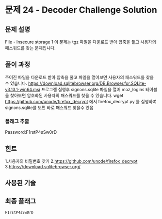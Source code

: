 # 문제 24 - Decoder Challenge Solution

## 문제 설명
File - Insecure storage 1
이 문제는 tgz 파일을 다운로드 받아 압축을 풀고 사용자의 패스워드를 찾는 문제입니다.

## 풀이 과정
주어진 파일을 다운로드 받아 압축을 풀고 파일을 열어보면 사용자의 패스워드를 찾을 수 있습니다.
https://download.sqlitebrowser.org/DB.Browser.for.SQLite-v3.13.1-win64.msi
프로그렘 실행후 signons.sqlite 파일을 열어 moz_logins 테이블을 찾아보면 암호화된 사용자의 패스워드를 찾을 수 있습니다.
wget https://github.com/unode/firefox_decrypt 에서 firefox_decrypt.py 를 실행하여 signons.sqlite를 보면 바로 패스워드 찾을수 있음



### 플래그 추출

Password:F1rstP4sSw0rD

## 힌트
1.사용자의 비밀번호 찾기
2.https://github.com/unode/firefox_decrypt
3.https://download.sqlitebrowser.org/

## 사용된 기술



## 최종 플래그
```
F1rstP4sSw0rD
```